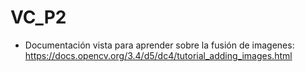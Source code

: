 # VC_P2

* Documentación vista para aprender sobre la fusión de imagenes: https://docs.opencv.org/3.4/d5/dc4/tutorial_adding_images.html
